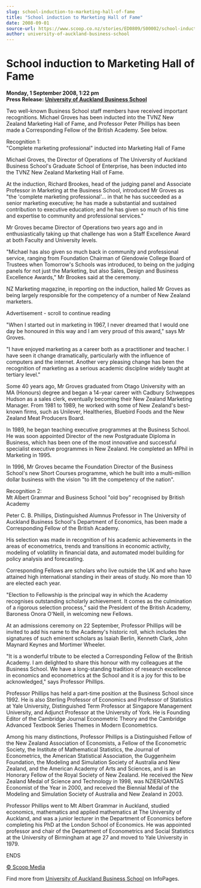 ```yaml
---
slug: school-induction-to-marketing-hall-of-fame
title: "School induction to Marketing Hall of Fame"
date: 2008-09-01
source-url: https://www.scoop.co.nz/stories/ED0809/S00002/school-induction-to-marketing-hall-of-fame.htm
author: university-of-auckland-business-school
---
```

School induction to Marketing Hall of Fame
==========================================

**Monday, 1 September 2008, 1:22 pm**  
**Press Release: [University of Auckland Business School](https://info.scoop.co.nz/University_of_Auckland_Business_School)**

Two well-known Business School staff members have received important recognitions. Michael Groves has been inducted into the TVNZ New Zealand Marketing Hall of Fame, and Professor Peter Phillips has been made a Corresponding Fellow of the British Academy. See below.

Recognition 1:  
"Complete marketing professional" inducted into Marketing Hall of Fame

Michael Groves, the Director of Operations of The University of Auckland Business School's Graduate School of Enterprise, has been inducted into the TVNZ New Zealand Marketing Hall of Fame.

At the induction, Richard Brookes, head of the judging panel and Associate Professor in Marketing at the Business School, introduced Mr Groves as "the 'complete marketing professional'… in that he has succeeded as a senior marketing executive; he has made a substantial and sustained contribution to executive education; and he has given so much of his time and expertise to community and professional services."

Mr Groves became Director of Operations two years ago and in enthusiastically taking up that challenge has won a Staff Excellence Award at both Faculty and University levels.

"Michael has also given so much back in community and professional service, ranging from Foundation Chairman of Glendowie College Board of Trustees when Tomorrow's Schools was introduced, to being on the judging panels for not just the Marketing, but also Sales, Design and Business Excellence Awards," Mr Brookes said at the ceremony.

NZ Marketing magazine, in reporting on the induction, hailed Mr Groves as being largely responsible for the competency of a number of New Zealand marketers.

Advertisement - scroll to continue reading





"When I started out in marketing in 1967, I never dreamed that I would one day be honoured in this way and I am very proud of this award," says Mr Groves.

"I have enjoyed marketing as a career both as a practitioner and teacher. I have seen it change dramatically, particularly with the influence of computers and the internet. Another very pleasing change has been the recognition of marketing as a serious academic discipline widely taught at tertiary level."

Some 40 years ago, Mr Groves graduated from Otago University with an MA (Honours) degree and began a 14-year career with Cadbury Schweppes Hudson as a sales clerk, eventually becoming their New Zealand Marketing Manager. From 1981 to 1989, he worked with some of New Zealand's best-known firms, such as Unilever, Healtheries, Bluebird Foods and the New Zealand Meat Producers Board.

In 1989, he began teaching executive programmes at the Business School. He was soon appointed Director of the new Postgraduate Diploma in Business, which has been one of the most innovative and successful specialist executive programmes in New Zealand. He completed an MPhil in Marketing in 1995.

In 1996, Mr Groves became the Foundation Director of the Business School's new Short Courses programme, which he built into a multi-million dollar business with the vision "to lift the competency of the nation".

  
Recognition 2:  
Mt Albert Grammar and Business School "old boy" recognised by British Academy

Peter C. B. Phillips, Distinguished Alumnus Professor in The University of Auckland Business School's Department of Economics, has been made a Corresponding Fellow of the British Academy.

His selection was made in recognition of his academic achievements in the areas of econometrics, trends and transitions in economic activity, modeling of volatility in financial data, and automated model building for policy analysis and forecasting.

Corresponding Fellows are scholars who live outside the UK and who have attained high international standing in their areas of study. No more than 10 are elected each year.

"Election to Fellowship is the principal way in which the Academy recognises outstanding scholarly achievement. It comes as the culmination of a rigorous selection process," said the President of the British Academy, Baroness Onora O'Neill, in welcoming new Fellows.

At an admissions ceremony on 22 September, Professor Phillips will be invited to add his name to the Academy's historic roll, which includes the signatures of such eminent scholars as Isaiah Berlin, Kenneth Clark, John Maynard Keynes and Mortimer Wheeler.

"It is a wonderful tribute to be elected a Corresponding Fellow of the British Academy. I am delighted to share this honour with my colleagues at the Business School. We have a long-standing tradition of research excellence in economics and econometrics at the School and it is a joy for this to be acknowledged," says Professor Phillips.

Professor Phillips has held a part-time position at the Business School since 1992. He is also Sterling Professor of Economics and Professor of Statistics at Yale University, Distinguished Term Professor at Singapore Management University, and Adjunct Professor at the University of York. He is Founding Editor of the Cambridge Journal Econometric Theory and the Cambridge Advanced Textbook Series Themes in Modern Econometrics.

Among his many distinctions, Professor Phillips is a Distinguished Fellow of the New Zealand Association of Economists, a Fellow of the Econometric Society, the Institute of Mathematical Statistics, the Journal of Econometrics, the American Statistical Association, the Guggenheim Foundation, the Modeling and Simulation Society of Australia and New Zealand, and the American Academy of Arts and Sciences, and is an Honorary Fellow of the Royal Society of New Zealand. He received the New Zealand Medal of Science and Technology in 1998, was NZIER/QANTAS Economist of the Year in 2000, and received the Biennial Medal of the Modeling and Simulation Society of Australia and New Zealand in 2003.

Professor Phillips went to Mt Albert Grammar in Auckland, studied economics, mathematics and applied mathematics at The University of Auckland, and was a junior lecturer in the Department of Economics before completing his PhD at the London School of Economics. He was appointed professor and chair of the Department of Econometrics and Social Statistics at the University of Birmingham at age 27 and moved to Yale University in 1979.

  
ENDS

[© Scoop Media](http://www.scoop.co.nz/about/terms.html)

Find more from [University of Auckland Business School](https://info.scoop.co.nz/University_of_Auckland_Business_School) on InfoPages.